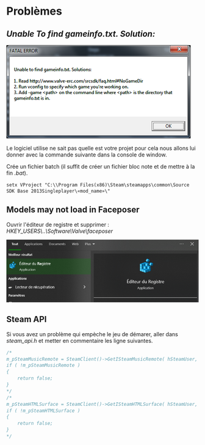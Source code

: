 # Problèmes

## *Unable To find gameinfo.txt. Solution:*

![](img/image120.png)

Le logiciel utilise ne sait pas quelle est votre projet pour cela nous allons lui donner avec la commande suivante dans la console de window.

Crée un fichier batch (il suffit de créer un fichier bloc note et de mettre à la fin *.bat*).

```
setx VProject "C:\\Program Files(x86)\Steam\steamapps\common\Source SDK Base 2013Singleplayer\«mod_name»\"
```

## Models may not load in Faceposer

Ouvrir l'éditeur de registre et supprimer :	
*HKEY_USERS\\..\\Software\\Valve\\faceposer*

![](img/image121.png)

## Steam API

Si vous avez un problème qui empèche le jeu de démarer,
aller dans *steam_api.h* et metter en commentaire les ligne suivantes.

```cpp
/*
m_pSteamMusicRemote = SteamClient()->GetISteamMusicRemote( hSteamUser, hSteamPipe, STEAMMUSICREMOTE_INTERFACE_VERSION );
if ( !m_pSteamMusicRemote )
{
	return false;
}
*/
/*
m_pSteamHTMLSurface = SteamClient()->GetISteamHTMLSurface( hSteamUser, hSteamPipe, STEAMHTMLSURFACE_INTERFACE_VERSION );
if ( !m_pSteamHTMLSurface )
{
	return false;
}
*/
```